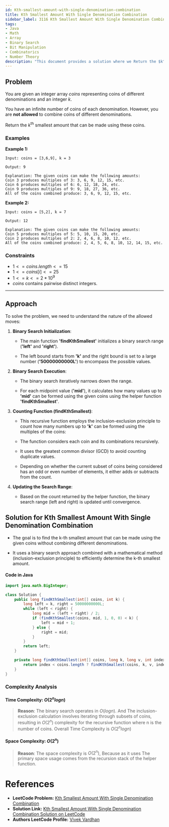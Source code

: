 ```yaml
---
id: Kth-smallest-amount-with-single-denomination-combination
title: Kth Smallest Amount With Single Denomination Combination
sidebar_label: 3116 Kth Smallest Amount With Single Denomination Combination
tags:
- Java
- Math
- Array
- Binary Search
- Bit Manipulation
- Combinatorics
- Number Theory
description: "This document provides a solution where we Return the $k^th$ smallest amount that can be made using these coins."
---
```


## Problem

You are given an integer array $coins$ representing coins of different denominations and an integer $k$.

You have an infinite number of coins of each denomination. However, you are **not allowed** to combine coins of different denominations.

Return the $k^{\text{th}}$ smallest amount that can be made using these coins.

### Examples

**Example 1:**

```
Input: coins = [3,6,9], k = 3

Output: 9

Explanation: The given coins can make the following amounts:
Coin 3 produces multiples of 3: 3, 6, 9, 12, 15, etc.
Coin 6 produces multiples of 6: 6, 12, 18, 24, etc.
Coin 9 produces multiples of 9: 9, 18, 27, 36, etc.
All of the coins combined produce: 3, 6, 9, 12, 15, etc.

```
**Example 2:**

```
Input: coins = [5,2], k = 7

Output: 12

Explanation: The given coins can make the following amounts:
Coin 5 produces multiples of 5: 5, 10, 15, 20, etc.
Coin 2 produces multiples of 2: 2, 4, 6, 8, 10, 12, etc.
All of the coins combined produce: 2, 4, 5, 6, 8, 10, 12, 14, 15, etc.

```

### Constraints

- $1 <= coins.length <= 15$
- $1 <= coins[i] <= 25$
- $1 <= k <= 2 * 10^9$
- $coins$  contains pairwise distinct integers.
---

## Approach

To solve the problem, we need to understand the nature of the allowed moves:

1. **Binary Search Initialization**:

   - The main function **'findKthSmallest'** initializes a binary search range (**'left'** and **'right'**).
  
   - The left bound starts from **'k'** and the right bound is set to a large number (**'50000000000L'**) to encompass the possible values.
     
2. **Binary Search Execution**:

   - The binary search iteratively narrows down the range.
     
   - For each midpoint value (**'mid'**), it calculates how many values up to **'mid'** can be formed using the given coins using the helper function **'findKthSmallest'**.
   
3. **Counting Function (findKthSmallest)**:

   - This recursive function employs the inclusion-exclusion principle to count how many numbers up to **'k'** can be formed using the multiples of the coins:
     
   - The function considers each coin and its combinations recursively.
  
   - It uses the greatest common divisor (GCD) to avoid counting duplicate values.
  
   - Depending on whether the current subset of coins being considered has an odd or even number of elements, it either adds or subtracts from the count.

4. **Updating the Search Range**:

   - Based on the count returned by the helper function, the binary search range (left and right) is updated until convergence.
          
## Solution for Kth Smallest Amount With Single Denomination Combination

- The goal is to find the k-th smallest amount that can be made using the given coins without combining different denominations.
 
- It uses a binary search approach combined with a mathematical method (inclusion-exclusion principle) to efficiently determine the k-th smallest amount.

#### Code in Java

```java
import java.math.BigInteger;

class Solution {
    public long findKthSmallest(int[] coins, int k) {
        long left = k, right = 50000000000L;
        while (left < right) {
            long mid = (left + right) / 2;
            if (findKthSmallest(coins, mid, 1, 0, 0) < k) {
                left = mid + 1;
            } else {
                right = mid;
            }
        }
        return left;
    }

    private long findKthSmallest(int[] coins, long k, long v, int index, int flag) {
        return index < coins.length ? findKthSmallest(coins, k, v, index + 1, flag) + findKthSmallest(coins, k, v * coins[index] / BigInteger.valueOf(v).gcd(BigInteger.valueOf(coins[index])).longValue(), index + 1, flag + 1) : flag > 0 ? flag % 2 > 0 ? k / v : -k / v : 0;
    }
}    
```

### Complexity Analysis

#### Time Complexity: $O(2^n log n)$

> **Reason**: The binary search operates in $O(log n)$. And The inclusion-exclusion calculation involves iterating through subsets of coins, resulting in $O(2^n)$ complexity for the recursive function where n is the number of coins. Overall Time Complexity is $O(2^n log n)$

#### Space Complexity: $O(2^n)$

> **Reason**: The space complexity is $O(2^n)$, Because as it uses The primary space usage comes from the recursion stack of the helper function.

# References

- **LeetCode Problem:** [Kth Smallest Amount With Single Denomination Combination](https://leetcode.com/problems/kth-smallest-amount-with-single-denomination-combination/description/)
- **Solution Link:** [Kth Smallest Amount With Single Denomination Combination Solution on LeetCode](https://leetcode.com/problems/kth-smallest-amount-with-single-denomination-combination/solutions/)
- **Authors LeetCode Profile:** [Vivek Vardhan](https://leetcode.com/u/vivekvardhan43862/)
